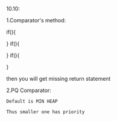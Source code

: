

10.10:

1.Comparator's method:

if(){
	
}
if(){
	
}
if(){
	
}

then you will get missing return statement

2.PQ Comparator:

	Default is MIN HEAP

	Thus smaller one has priority